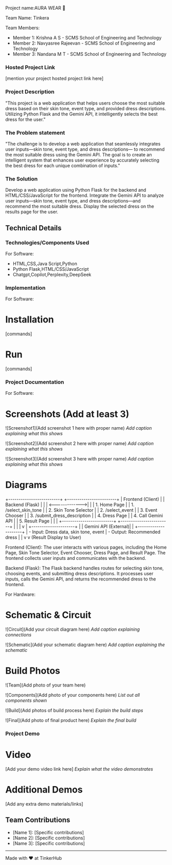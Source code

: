 Project name:AURA WEAR 🎯

Team Name: Tinkera
 
 Team Members:
- Member 1: Krishna A S - SCMS School of Engineering and Technology
- Member 2: Navyasree Rajeevan - SCMS School of Engineering and Technology
- Member 3: Nandana M T -  SCMS School of Engineering and Technology

### Hosted Project Link
[mention your project hosted project link here]

### Project Description
"This project is a web application that helps users choose the most suitable dress based on their skin tone, event type, and provided dress descriptions. Utilizing Python Flask and the Gemini API, it intelligently selects the best dress for the user."

### The Problem statement
"The challenge is to develop a web application that seamlessly integrates user inputs—skin tone, event type, and dress descriptions— to recommend the most suitable dress using the Gemini API. The goal is to create an intelligent system that enhances user experience by accurately selecting the best dress for each unique combination of inputs."

### The Solution
Develop a web application using Python Flask for the backend and HTML/CSS/JavaScript for the frontend. Integrate the Gemini API to analyze user inputs—skin tone, event type, and dress descriptions—and recommend the most suitable dress. Display the selected dress on the results page for the user.

## Technical Details
### Technologies/Components Used
For Software:
- HTML,CSS,Java Script,Python
- Python Flask,HTML/CSS/JavaScript
- Chatgpt,Copilot,Perplexity,DeepSeek


### Implementation
For Software:
# Installation
[commands]

# Run
[commands]

### Project Documentation
For Software:

# Screenshots (Add at least 3)
![Screenshot1](Add screenshot 1 here with proper name)
*Add caption explaining what this shows*

![Screenshot2](Add screenshot 2 here with proper name)
*Add caption explaining what this shows*

![Screenshot3](Add screenshot 3 here with proper name)
*Add caption explaining what this shows*

# Diagrams
+-------------------------+               +------------------------+
|      Frontend (Client)   |               |      Backend (Flask)    |
|                         | <------------->|                        |
|   1. Home Page           |               | 1. /select_skin_tone    |
|   2. Skin Tone Selector  |               | 2. /select_event        |
|   3. Event Chooser       |               | 3. /submit_dress_description  |
|   4. Dress Page          |               | 4. Call Gemini API      |
|   5. Result Page         |               |                        |
+-------------------------+               +------------------------+
               |                                   |
               |                                   v
               |                          +---------------------+
               |                          |  Gemini API (External)|
               |                          +---------------------+
               |                           - Input: Dress data, skin tone, event
               |                           - Output: Recommended dress
               |                                      |
               v                                      v
            (Result Display to User)

Frontend (Client): The user interacts with various pages, including the Home Page, Skin Tone Selector, Event Chooser, Dress Page, and Result Page. The frontend collects user inputs and communicates with the backend.

Backend (Flask): The Flask backend handles routes for selecting skin tone, choosing events, and submitting dress descriptions. It processes user inputs, calls the Gemini API, and returns the recommended dress to the frontend.

For Hardware:

# Schematic & Circuit
![Circuit](Add your circuit diagram here)
*Add caption explaining connections*

![Schematic](Add your schematic diagram here)
*Add caption explaining the schematic*

# Build Photos
![Team](Add photo of your team here)


![Components](Add photo of your components here)
*List out all components shown*

![Build](Add photos of build process here)
*Explain the build steps*

![Final](Add photo of final product here)
*Explain the final build*

### Project Demo
# Video
[Add your demo video link here]
*Explain what the video demonstrates*

# Additional Demos
[Add any extra demo materials/links]

## Team Contributions
- [Name 1]: [Specific contributions]
- [Name 2]: [Specific contributions]
- [Name 3]: [Specific contributions]

---
Made with ❤️ at TinkerHub
